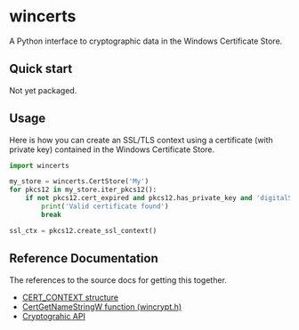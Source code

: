 # wincerts
A Python interface to cryptographic data in the Windows Certificate Store.

## Quick start
Not yet packaged.  

## Usage
Here is how you can create an SSL/TLS context using a certificate (with private key) contained in the Windows Certificate Store.

```python
import wincerts

my_store = wincerts.CertStore('My')
for pkcs12 in my_store.iter_pkcs12():
    if not pkcs12.cert_expired and pkcs12.has_private_key and 'digitalSignature' in pkcs12.cert_keyusages:
        print('Valid certificate found')
        break

ssl_ctx = pkcs12.create_ssl_context()
```

## Reference Documentation
The references to the source docs for getting this together. 

* [CERT_CONTEXT structure](https://learn.microsoft.com/en-us/windows/win32/api/wincrypt/ns-wincrypt-cert_context)
* [CertGetNameStringW function (wincrypt.h)](https://learn.microsoft.com/en-us/windows/win32/api/wincrypt/nf-wincrypt-certgetnamestringw)
* [Cryptograhic API](https://referencesource.microsoft.com/#System/security/system/security/cryptography/cryptoapi.cs)
